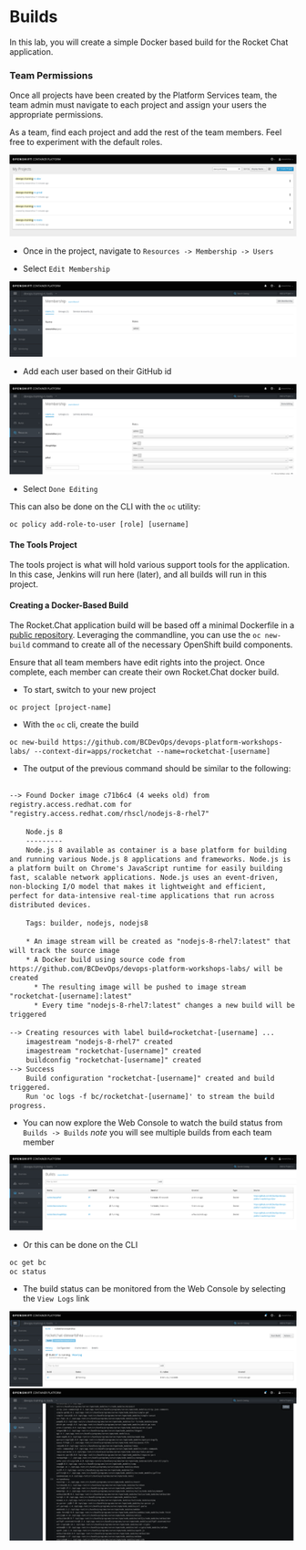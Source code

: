 # Builds
In this lab, you will create a simple Docker based build for the Rocket Chat application. 

### Team Permissions
Once all projects have been created by the Platform Services team, the team admin
must navigate to each project and assign your users the appropriate permissions. 

As a team, find each project and add the rest of the team members. Feel free to experiment with
the default roles.  

![](../assets/01_projects.png)

- Once in the project, navigate to `Resources -> Membership -> Users`

- Select `Edit Membership`

![](../assets/01_membership.png)

- Add each user based on their GitHub id

![](../assets/01_edit.png)

- Select `Done Editing`


This can also be done on the CLI with the `oc` utility: 

```
oc policy add-role-to-user [role] [username]
```

#### The Tools Project
The tools project is what will hold various support tools for the application. In this case, 
Jenkins will run here (later), and all builds will run in this project. 

#### Creating a Docker-Based Build
The Rocket.Chat application build will be based off a minimal Dockerfile in a [public repository](https://github.com/BCDevOps/devops-platform-workshops-labs/tree/master/apps/rocketchat). 
Leveraging the commandline, you can use the `oc new-build` command to create all of the necessary 
OpenShift build components. 

Ensure that all team members have edit rights into the project. Once complete, 
each member can create their own Rocket.Chat docker build. 

- To start, switch to your new project

```
oc project [project-name]
```
- With the `oc` cli, create the build

```
oc new-build https://github.com/BCDevOps/devops-platform-workshops-labs/ --context-dir=apps/rocketchat --name=rocketchat-[username]
```

- The output of the previous command should be similar to the following: 

```

--> Found Docker image c71b6c4 (4 weeks old) from registry.access.redhat.com for "registry.access.redhat.com/rhscl/nodejs-8-rhel7"

    Node.js 8 
    --------- 
    Node.js 8 available as container is a base platform for building and running various Node.js 8 applications and frameworks. Node.js is a platform built on Chrome's JavaScript runtime for easily building fast, scalable network applications. Node.js uses an event-driven, non-blocking I/O model that makes it lightweight and efficient, perfect for data-intensive real-time applications that run across distributed devices.

    Tags: builder, nodejs, nodejs8

    * An image stream will be created as "nodejs-8-rhel7:latest" that will track the source image
    * A Docker build using source code from https://github.com/BCDevOps/devops-platform-workshops-labs/ will be created
      * The resulting image will be pushed to image stream "rocketchat-[username]:latest"
      * Every time "nodejs-8-rhel7:latest" changes a new build will be triggered

--> Creating resources with label build=rocketchat-[username] ...
    imagestream "nodejs-8-rhel7" created
    imagestream "rocketchat-[username]" created
    buildconfig "rocketchat-[username]" created
--> Success
    Build configuration "rocketchat-[username]" created and build triggered.
    Run 'oc logs -f bc/rocketchat-[username]' to stream the build progress.
```

- You can now explore the Web Console to watch the build status from `Builds -> Builds`
*note* you will see multiple builds from each team member

![](../assets/01_builds.png)

- Or this can be done on the CLI

```
oc get bc
oc status
```

- The build status can be monitored from the Web Console by selecting  the `View Logs` link

![](../assets/01_build_logs.png)
![](../assets/01_build_logs_02.png)
